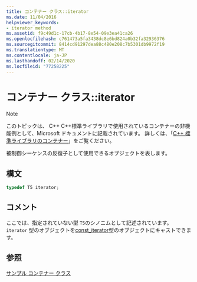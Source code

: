 ```yaml
---
title: コンテナー クラス::iterator
ms.date: 11/04/2016
helpviewer_keywords:
- iterator method
ms.assetid: f9c49d1c-17cb-4b17-8e54-09e3ea41ca26
ms.openlocfilehash: c761473a5fa3438dc8e6bd824a0b32fa32936376
ms.sourcegitcommit: 8414cd91297dea88c480e208c7b5301db9972f19
ms.translationtype: MT
ms.contentlocale: ja-JP
ms.lasthandoff: 02/14/2020
ms.locfileid: "77258225"
---
```

# <a name="container-classiterator"></a>コンテナー クラス::iterator

> [!NOTE]
> このトピックは、 C++ C++標準ライブラリで使用されているコンテナーの非機能例として、Microsoft ドキュメントに記載されています。 詳しくは、「[C++ 標準ライブラリのコンテナー](../standard-library/stl-containers.md)」をご覧ください。

被制御シーケンスの反復子として使用できるオブジェクトを表します。

## <a name="syntax"></a>構文

```cpp
typedef T5 iterator;
```

## <a name="remarks"></a>コメント

ここでは、指定されていない型 `T5`のシノニムとして記述されています。 `iterator` 型のオブジェクトを[const_iterator](../standard-library/container-class-const-iterator.md)型のオブジェクトにキャストできます。

## <a name="see-also"></a>参照

[サンプル コンテナー クラス](../standard-library/sample-container-class.md)
